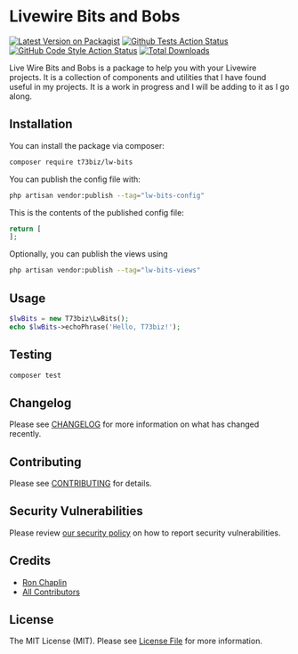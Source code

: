 # Livewire Bits and Bobs

[![Latest Version on Packagist](https://img.shields.io/packagist/v/t73biz/lw-bits.svg?style=flat-square)](https://packagist.org/packages/t73biz/lw-bits)
[![Github Tests Action Status](https://github.com/t73biz/lw-bits/actions/workflows/run-tests.yml/badge.svg)](https://github.com/t73biz/lw-bits/actions/workflows/run-tests.yml)
[![GitHub Code Style Action Status](https://img.shields.io/github/actions/workflow/status/t73biz/lw-bits/fix-php-code-style-issues.yml?branch=main&label=code%20style&style=flat-square)](https://github.com/t73biz/lw-bits/actions?query=workflow%3A"Fix+PHP+code+style+issues"+branch%3Amain)
[![Total Downloads](https://img.shields.io/packagist/dt/t73biz/lw-bits.svg?style=flat-square)](https://packagist.org/packages/t73biz/lw-bits)

Live Wire Bits and Bobs is a package to help you with your Livewire projects. It is a collection of components and utilities that I have found useful in my projects. It is a work in progress and I will be adding to it as I go along.

## Installation

You can install the package via composer:

```bash
composer require t73biz/lw-bits
```

You can publish the config file with:

```bash
php artisan vendor:publish --tag="lw-bits-config"
```

This is the contents of the published config file:

```php
return [
];
```

Optionally, you can publish the views using

```bash
php artisan vendor:publish --tag="lw-bits-views"
```

## Usage

```php
$lwBits = new T73biz\LwBits();
echo $lwBits->echoPhrase('Hello, T73biz!');
```

## Testing

```bash
composer test
```

## Changelog

Please see [CHANGELOG](CHANGELOG.md) for more information on what has changed recently.

## Contributing

Please see [CONTRIBUTING](CONTRIBUTING.md) for details.

## Security Vulnerabilities

Please review [our security policy](../../security/policy) on how to report security vulnerabilities.

## Credits

- [Ron Chaplin](https://github.com/t73biz)
- [All Contributors](../../contributors)

## License

The MIT License (MIT). Please see [License File](LICENSE.md) for more information.
